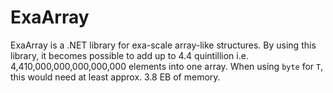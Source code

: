 # ExaArray
ExaArray is a .NET library for exa-scale array-like structures. By using this library, it becomes possible to
add up to 4.4 quintillion i.e. 4,410,000,000,000,000,000 elements into one array. When using `byte` for `T`,
this would need at least approx. 3.8 EB of memory.